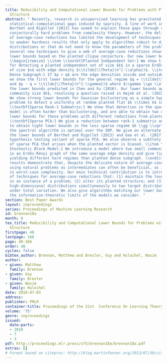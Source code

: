 ```yaml
---
title: Reducibility and Computational Lower Bounds for Problems with Planted Sparse
  Structure
abstract: " Recently, research in unsupervised learning has gravitated towards exploring
  statistical-computational gaps induced by sparsity. A line of work initiated in
  Berthet and Rigollet (2013) has aimed to explain these gaps through reductions to
  conjecturally hard problems from complexity theory. However, the delicate nature
  of average-case reductions has limited the development of techniques and often led
  to weaker hardness results that only apply to algorithms robust to different noise
  distributions or that do not need to know the parameters of the problem. We introduce
  several new techniques to give a web of average-case reductions showing strong computational
  lower bounds based on the planted clique conjecture. Our new lower bounds include:
  \\begin{itemize} \\item \\textbf{Planted Independent Set:} We show tight lower bounds
  for detecting a planted independent set of size $k$ in a sparse Erdős-Rényi graph
  of size $n$ with edge density $\\tilde{\\Theta}(n^{-\\alpha})$. \\item \\textbf{Planted
  Dense Subgraph:} If $p > q$ are the edge densities inside and outside of the community,
  we show the first lower bounds for the general regime $q = \\tilde{\\Theta}(n^{-\\alpha})$
  and $p - q = \\tilde{\\Theta}(n^{-\\gamma})$ where $\\gamma \\ge \\alpha$, matching
  the lower bounds predicted in Chen and Xu (2016). Our lower bounds apply to a deterministic
  community size $k$, resolving a question raised in Hajek et al. (2015). \\item \\textbf{Biclustering:}
  We show strong lower bounds for Gaussian biclustering as a simple hypothesis testing
  problem to detect a uniformly at random planted flat $k \\times k$ submatrix. \\item
  \\textbf{Sparse Rank-1 Submatrix:} We show that detection in the sparse spiked Wigner
  model is often harder than biclustering, and are able to obtain two different tight
  lower bounds for these problems with different reductions from planted clique. \\item
  \\textbf{Sparse PCA:} We give a reduction between rank-1 submatrix and sparse PCA
  to obtain tight lower bounds in the less sparse regime $k \\gg \\sqrt{n}$, when
  the spectral algorithm is optimal over the SDP. We give an alternate reduction recovering
  the lower bounds of Berthet and Rigollet (2013) and Gao et al. (2017) in the simple
  hypothesis testing variant of sparse PCA. We also observe a subtlety in the complexity
  of sparse PCA that arises when the planted vector is biased. \\item \\textbf{Subgraph
  Stochastic Block Model:} We introduce a model where two small communities are planted
  in an Erdős-Rényi graph of the same average edge density and give tight lower bounds
  yielding different hard regimes than planted dense subgraph. \\end{itemize} Our
  results demonstrate that, despite the delicate nature of average-case reductions,
  using natural problems as intermediates can often be beneficial, as is the case
  in worst-case complexity. Our main technical contribution is to introduce a set
  of techniques for average-case reductions that: (1) maintain the level of signal
  in an instance of a problem; (2) alter its planted structure; and (3) map two initial
  high-dimensional distributions simultaneously to two target distributions approximately
  under total variation. We also give algorithms matching our lower bounds and identify
  the information-theoretic limits of the models we consider. "
section: Best Paper Awards
layout: inproceedings
series: Proceedings of Machine Learning Research
id: brennan18a
month: 0
tex_title: Reducibility and Computational Lower Bounds for Problems with Planted Sparse
  Structure
firstpage: 48
lastpage: 166
page: 48-166
order: 48
cycles: false
bibtex_author: Brennan, Matthew and Bresler, Guy and Huleihel, Wasim
author:
- given: Matthew
  family: Brennan
- given: Guy
  family: Bresler
- given: Wasim
  family: Huleihel
date: 2018-07-03
address: 
publisher: PMLR
container-title: Proceedings of the 31st  Conference On Learning Theory
volume: '75'
genre: inproceedings
issued:
  date-parts:
  - 2018
  - 7
  - 3
pdf: http://proceedings.mlr.press/v75/brennan18a/brennan18a.pdf
extras: []
# Format based on citeproc: http://blog.martinfenner.org/2013/07/30/citeproc-yaml-for-bibliographies/
---
```

